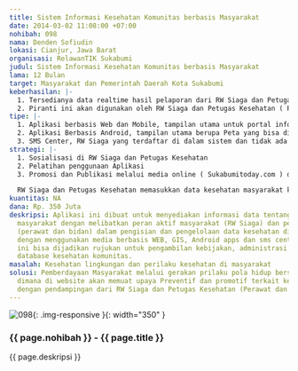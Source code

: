 ```yaml
---
title: Sistem Informasi Kesehatan Komunitas berbasis Masyarakat
date: 2014-03-02 11:08:00 +07:00
nohibah: 098
nama: Denden Sofiudin
lokasi: Cianjur, Jawa Barat
organisasi: RelawanTIK Sukabumi
judul: Sistem Informasi Kesehatan Komunitas berbasis Masyarakat
lama: 12 Bulan
target: Masyarakat dan Pemerintah Daerah Kota Sukabumi
keberhasilan: |-
  1. Tersedianya data realtime hasil pelaporan dari RW Siaga dan Petugas Kesehatan setiap bulan
  2. Piranti ini akan digunakan oleh RW Siaga dan Petugas Kesehatan ( Perawat dan Bidan ) minimal 100 RW Siaga dan Petugas Kesehatan dalam 3 bulan dari 351 RW Siaga di Kota Sukabumi
tipe: |-
  1. Aplikasi berbasis Web dan Mobile, tampilan utama untuk portal infomasi yang real time berbasis Peta dan artikel kesehatan untuk upaya preventif dan promotif dan untuk RW Siaga dan Petugas ada login untuk input data.
  2. Aplikasi Berbasis Android, tampilan utama berupa Peta yang bisa diview terkait titik2 tertentu, tapi juga ada login untuk RW Siaga dan petugas.
  3. SMS Center, RW Siaga yang terdaftar di dalam sistem dan tidak ada koneksi internet bisa memasukkan data via sms dengan format yang sudah diatur secara sistem.
strategi: |-
  1. Sosialisasi di RW Siaga dan Petugas Kesehatan
  2. Pelatihan penggunaan Aplikasi
  3. Promosi dan Publikasi melalui media online ( Sukabumitoday.com ) dan social media ( @sukabumitoday )

  RW Siaga dan Petugas Kesehatan memasukkan data kesehatan masyarakat ke dalam Aplikasi secara realtime dan berkesinambungan
kuantitas: NA
dana: Rp. 350 Juta
deskripsi: Aplikasi ini dibuat untuk menyediakan informasi data tentang kesehatan
  masyarakat dengan melibatkan peran aktif masyarakat (RW Siaga) dan petugas kesehatan
  (perawat dan bidan) dalam pengisian dan pengelolaan data kesehatan di Masyarakat,
  dengan menggunakan media berbasis WEB, GIS, Android apps dan sms center. Aplikasi
  ini bisa dijadikan rujukan untuk pengambilan kebijakan, administrasi kesehatan dan
  database kesehatan komunitas.
masalah: Kesehatan lingkungan dan perilaku kesehatan di masyarakat
solusi: Pemberdayaan Masyarakat melalui gerakan prilaku pola hidup bersih dan sehat,
  dimana di website akan memuat upaya Preventif dan promotif terkait kesehatan komunitas
  dengan pendampingan dari RW Siaga dan Petugas Kesehatan (Perawat dan Bidan)
---
```


![098](/static/img/hibahcms/098.png){: .img-responsive }{: width="350" }

### {{ page.nohibah }} - {{ page.title }}

{{ page.deskripsi }}
